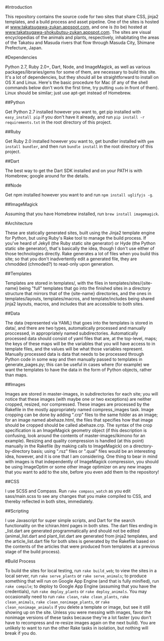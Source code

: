 #Introduction

This repository contains the source code for two sites that share CSS, jinja2 templates, and a build process and asset pipeline. One of the sites is hosted at www.takatsugawa-zukan.appspot.com, and one is (to be) hosted at www.takatsugawa-shokubutsu-zukan.appspot.com. The sites are visual encyclopedias of the animals and plants, respectively, inhabitating the areas of the Takatsu and Masuda rivers that flow through Masuda City, Shimane Prefecture, Japan.

#Dependencies

Python 2.7, Ruby 2.0+, Dart, Node, and ImageMagick, as well as various packages/libraries/gems for some of them, are necessary to build this site. It's a lot of dependencies, but they should all be straightforward to install on OS X and Linux. Here's the basic procedure for Mac (if any of the shell commands below don't work the first time, try putting `sudo` in front of them). Linux should be similar; just use apt-get instead of Homebrew.

##Python

Get Python 2.7 installed however you want to, get pip installed with `easy_install pip` if you don't have it already, and run `pip install -r requirements.txt` in the root directory of this project.

##Ruby

Get Ruby 2.0 installed however you want to, get bundler installed with `gem install bundler`, and then run `bundle install` in the root directory of this project.

##Dart

The best way to get the Dart SDK installed and on your PATH is with Homebrew; google around for the details.

##Node

Get npm installed however you want to and run `npm install uglifyjs -g`.

##ImageMagick

Assuming that you have Homebrew installed, run `brew install imagemagick`.

#Architecture

These are statically generated sites, built using the Jinja2 template engine for Python, but using Ruby's Rake tool to manage the build process. If you've heard of Jekyll (the Ruby static site generator) or Hyde (the Python static site generator), that's basically the idea, though I don't use either of those technologies directly. Rake generates a lot of files when you build this site; so that you don't inadvertently edit a generated file, they are chmodded (chmoded?) to read-only upon generation.

##Templates

Templates are stored in templates/, with the files in templates/sites/{site-name} being "full" templates that go into the finished sites in a directory structure that mirrors that of the {site-name} directories, and the ones in templates/layouts, templates/macros, and template/includes being shared jinja2 layouts, macros, and includes that are accessible to both sites.

##Data

The data (represented via YAML) that goes into the templates is stored in data/, and there are two types, automatically processed and manually proccessed, in appropriately named subdirectories. Automatically processed data should consist of yaml files that are, at the top-level, maps; the keys of these maps will be the variables that you will have access to in template files, and the values will be what those variables represent. Manually processed data is data that needs to be processed through Python code in some way and then manually passed to templates in generate_pages.py; this can be useful in cases where (for example) we want the templates to have the data in the form of Python objects, rather than maps.

##Images

Images are stored in master-images, in subdirectories for each site; you will notice that these images (with maybe one or two exceptions) are neither cropped, resized, nor compressed. These images are processed by the Rakefile in the mostly appropriately named compress_images task. Image cropping can be done by adding ".crp" files to the same folder as an image; for an image named abehaze.html, the files that specifies how that image should be cropped should be called abehaze.crp. The syntax of the crop specification is an ImageMagick geometry object (if this description is confusing, look around the contents of master-images/ikimono for an example). Resizing and quality compression is handled (at this point) manually in the Rakefile (by making calls to ImageMagick) on a directory-by-directory basis; using ".rsz" files or ".qual" files would be an interesting idea, however, and it is one that I am considering. One thing to bear in mind with images is that independently of ImageMagick compression, you should be using ImageOptim or some other image optimizer on any new images that you want to add to the site, before you even add them to the repository!

##CSS

I use SCSS and Compass. Run `rake compass_watch` as you edit sass/main.scss to see any changes that you make compiled to CSS, and thereby reflected in both sites, immediately.

##Scripting

I use Javascript for super simple scripts, and Dart for the search functionality on the ichiran.html pages in both sites. The dart files ending in _list.dart are generated programmatically and should not be edited (animal_list.dart and plant_list.dart are generated from jinja2 templates, and the article_list.dart file for both sites is generated by the Rakefile based on the contents of the articles that were produced from templates at a previous stage of the build process).

#Build Process

To build the sites for local testing, run `rake build_web`; to view the sites in a local server, run `rake serve_plants` or `rake serve_animals`; to produce something that will run on Google App Engine (and that is fully minified), run `rake compile`; to deploy to Google App Engine (assuming that you have the credentials), run `rake deploy_plants` or `rake deploy_animals`. You may occasionally need to run `rake clean`, `rake clean_plants`, `rake clean_animals`, `rake clean_nonimage_plants`, or `rake clean_nonimage_animals` if you delete a template or image, but see it still showing up on the site. Unless you were messing with images, favor the nonimage versions of these tasks because they're a lot faster (you don't have to recompress and re-resize images again on the next build). You are unlikely to want to run the other Rake tasks in isolation, but nothing will break if you do.
